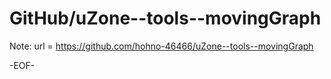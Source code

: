 # GitHub/uZone--tools--movingGraph

Note: 	url = https://github.com/hohno-46466/uZone--tools--movingGraph

-EOF-
